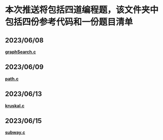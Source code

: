 # 本次推送将包括四道编程题，该文件夹中包括四份参考代码和一份题目清单
## **2023/06/08** 
**[graphSearch.c](https://github.com/MossDream/Data-Structure-Learning-C/blob/main/Episode%207/graphSearch.c)**

## **2023/06/09** 
**[path.c](https://github.com/MossDream/Data-Structure-Learning-C/blob/main/Episode%207/path.c)**

## **2023/06/13** 
**[kruskal.c](https://github.com/MossDream/Data-Structure-Learning-C/blob/main/Episode%207/kruskal.c)**

## **2023/06/15** 
**[subway.c](https://github.com/MossDream/Data-Structure-Learning-C/blob/main/Episode%207/subway.c)**
